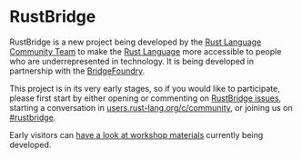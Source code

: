 # RustBridge

RustBridge is a new project being developed by the [Rust Language Community Team](https://github.com/rust-community)
to make the [Rust Language](https://www.rust-lang.org) more accessible to people who are underrepresented in technology.
It is being developed in partnership with the [BridgeFoundry](http://bridgefoundry.org/).

This project is in its very early stages, so if you would like to participate, please first start by either opening
or commenting on [RustBridge issues](https://github.com/rust-community/rustbridge/issues), starting a conversation
in [users.rust-lang.org/c/community](https://users.rust-lang.org/c/community), or joining us on
[#rustbridge](https://client00.chat.mibbit.com/?server=irc.mozilla.org&channel=%23rustbridge).

Early visitors can [have a look at workshop materials](workshops.md) currently being developed.

